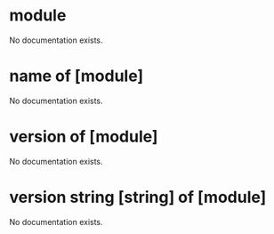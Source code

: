 # module

No documentation exists.

# name of [module]

No documentation exists.

# version of [module]

No documentation exists.

# version string [string] of [module]

No documentation exists.
